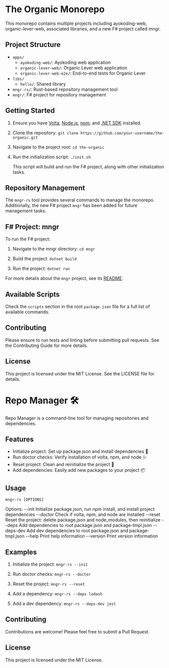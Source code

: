 # The Organic Monorepo

This monorepo contains multiple projects including ayokoding-web, organic-lever-web, associated libraries, and a new F# project called mngr.

## Project Structure

- `apps/`
  - `ayokoding-web/`: Ayokoding web application
  - `organic-lever-web/`: Organic Lever web application
  - `organic-lever-web-e2e/`: End-to-end tests for Organic Lever
- `libs/`
  - `hello/`: Shared library
- `mngr-rs/`: Rust-based repository management tool
- `mngr/`: F# project for repository management

## Getting Started

1. Ensure you have [Volta](https://volta.sh/), [Node.js](https://nodejs.org/), [npm](https://www.npmjs.com/), and [.NET SDK](https://dotnet.microsoft.com/download) installed.

2. Clone the repository:
   `git clone https://github.com/your-username/the-organic.git`

3. Navigate to the project root:
   `cd the-organic`

4. Run the initialization script:
   `./init.sh`

   This script will build and run the F# project, along with other initialization tasks.

## Repository Management

The `mngr-rs` tool provides several commands to manage the monorepo. Additionally, the new F# project `mngr` has been added for future management tasks.

## F# Project: mngr

To run the F# project:

1. Navigate to the mngr directory:
   `cd mngr`

2. Build the project:
   `dotnet build`

3. Run the project:
   `dotnet run`

For more details about the `mngr` project, see its [README](./mngr/README.md).

## Available Scripts

Check the `scripts` section in the root `package.json` file for a full list of available commands.

## Contributing

Please ensure to run tests and linting before submitting pull requests. See the Contributing Guide for more details.

## License

This project is licensed under the MIT License. See the LICENSE file for details.

# Repo Manager 🛠️

Repo Manager is a command-line tool for managing repositories and dependencies.

## Features

- Initialize project: Set up package.json and install dependencies 🚀
- Run doctor checks: Verify installation of volta, npm, and node 🩺
- Reset project: Clean and reinitialize the project 🔄
- Add dependencies: Easily add new packages to your project 📦

## Usage

`mngr-rs [OPTIONS]`

Options:
--init Initialize package.json, run npm install, and install project dependencies
--doctor Check if volta, npm, and node are installed
--reset Reset the project: delete package.json and node_modules, then reinitialize
--deps Add dependencies to root package.json and package-tmpl.json
--deps-dev Add dev dependencies to root package.json and package-tmpl.json
--help Print help information
--version Print version information

## Examples

1. Initialize the project:
   `mngr-rs --init`

2. Run doctor checks:
   `mngr-rs --doctor`

3. Reset the project:
   `mngr-rs --reset`

4. Add a dependency:
   `mngr-rs --deps lodash`

5. Add a dev dependency:
   `mngr-rs --deps-dev jest`

## Contributing

Contributions are welcome! Please feel free to submit a Pull Request.

## License

This project is licensed under the MIT License.
